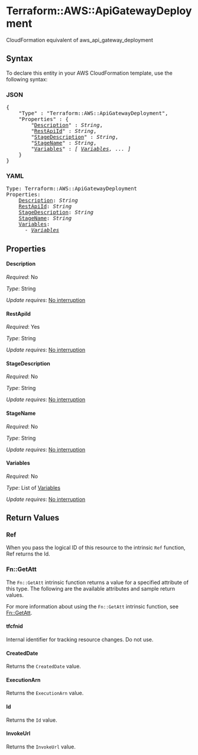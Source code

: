 # Terraform::AWS::ApiGatewayDeployment

CloudFormation equivalent of aws_api_gateway_deployment

## Syntax

To declare this entity in your AWS CloudFormation template, use the following syntax:

### JSON

<pre>
{
    "Type" : "Terraform::AWS::ApiGatewayDeployment",
    "Properties" : {
        "<a href="#description" title="Description">Description</a>" : <i>String</i>,
        "<a href="#restapiid" title="RestApiId">RestApiId</a>" : <i>String</i>,
        "<a href="#stagedescription" title="StageDescription">StageDescription</a>" : <i>String</i>,
        "<a href="#stagename" title="StageName">StageName</a>" : <i>String</i>,
        "<a href="#variables" title="Variables">Variables</a>" : <i>[ <a href="variables.md">Variables</a>, ... ]</i>
    }
}
</pre>

### YAML

<pre>
Type: Terraform::AWS::ApiGatewayDeployment
Properties:
    <a href="#description" title="Description">Description</a>: <i>String</i>
    <a href="#restapiid" title="RestApiId">RestApiId</a>: <i>String</i>
    <a href="#stagedescription" title="StageDescription">StageDescription</a>: <i>String</i>
    <a href="#stagename" title="StageName">StageName</a>: <i>String</i>
    <a href="#variables" title="Variables">Variables</a>: <i>
      - <a href="variables.md">Variables</a></i>
</pre>

## Properties

#### Description

_Required_: No

_Type_: String

_Update requires_: [No interruption](https://docs.aws.amazon.com/AWSCloudFormation/latest/UserGuide/using-cfn-updating-stacks-update-behaviors.html#update-no-interrupt)

#### RestApiId

_Required_: Yes

_Type_: String

_Update requires_: [No interruption](https://docs.aws.amazon.com/AWSCloudFormation/latest/UserGuide/using-cfn-updating-stacks-update-behaviors.html#update-no-interrupt)

#### StageDescription

_Required_: No

_Type_: String

_Update requires_: [No interruption](https://docs.aws.amazon.com/AWSCloudFormation/latest/UserGuide/using-cfn-updating-stacks-update-behaviors.html#update-no-interrupt)

#### StageName

_Required_: No

_Type_: String

_Update requires_: [No interruption](https://docs.aws.amazon.com/AWSCloudFormation/latest/UserGuide/using-cfn-updating-stacks-update-behaviors.html#update-no-interrupt)

#### Variables

_Required_: No

_Type_: List of <a href="variables.md">Variables</a>

_Update requires_: [No interruption](https://docs.aws.amazon.com/AWSCloudFormation/latest/UserGuide/using-cfn-updating-stacks-update-behaviors.html#update-no-interrupt)

## Return Values

### Ref

When you pass the logical ID of this resource to the intrinsic `Ref` function, Ref returns the Id.

### Fn::GetAtt

The `Fn::GetAtt` intrinsic function returns a value for a specified attribute of this type. The following are the available attributes and sample return values.

For more information about using the `Fn::GetAtt` intrinsic function, see [Fn::GetAtt](https://docs.aws.amazon.com/AWSCloudFormation/latest/UserGuide/intrinsic-function-reference-getatt.html).

#### tfcfnid

Internal identifier for tracking resource changes. Do not use.

#### CreatedDate

Returns the <code>CreatedDate</code> value.

#### ExecutionArn

Returns the <code>ExecutionArn</code> value.

#### Id

Returns the <code>Id</code> value.

#### InvokeUrl

Returns the <code>InvokeUrl</code> value.

